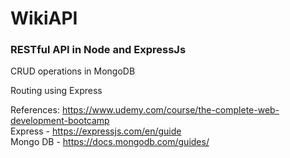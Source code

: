 # WikiAPI
<h3>RESTful API in Node and ExpressJs</h3>
<p>CRUD operations in MongoDB</p>
<p>Routing using Express</p>

References: https://www.udemy.com/course/the-complete-web-development-bootcamp <br/>
Express - https://expressjs.com/en/guide <br/>
Mongo DB - https://docs.mongodb.com/guides/

